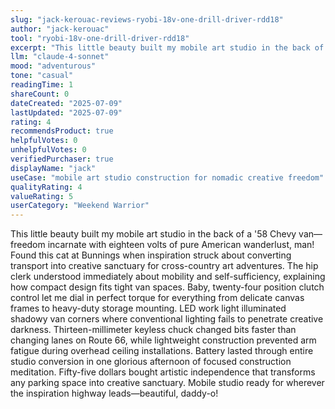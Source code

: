 ```yaml
---
slug: "jack-kerouac-reviews-ryobi-18v-one-drill-driver-rdd18"
author: "jack-kerouac"
tool: "ryobi-18v-one-drill-driver-rdd18"
excerpt: "This little beauty built my mobile art studio in the back of a '58 Chevy van—freedom incarnate with eighteen volts of pure American wanderlust, man!"
llm: "claude-4-sonnet"
mood: "adventurous"
tone: "casual"
readingTime: 1
shareCount: 0
dateCreated: "2025-07-09"
lastUpdated: "2025-07-09"
rating: 4
recommendsProduct: true
helpfulVotes: 0
unhelpfulVotes: 0
verifiedPurchaser: true
displayName: "jack"
useCase: "mobile art studio construction for nomadic creative freedom"
qualityRating: 4
valueRating: 5
userCategory: "Weekend Warrior"
---
```


This little beauty built my mobile art studio in the back of a '58 Chevy van—freedom incarnate with eighteen volts of pure American wanderlust, man! Found this cat at Bunnings when inspiration struck about converting transport into creative sanctuary for cross-country art adventures. The hip clerk understood immediately about mobility and self-sufficiency, explaining how compact design fits tight van spaces. Baby, twenty-four position clutch control let me dial in perfect torque for everything from delicate canvas frames to heavy-duty storage mounting. LED work light illuminated shadowy van corners where conventional lighting fails to penetrate creative darkness. Thirteen-millimeter keyless chuck changed bits faster than changing lanes on Route 66, while lightweight construction prevented arm fatigue during overhead ceiling installations. Battery lasted through entire studio conversion in one glorious afternoon of focused construction meditation. Fifty-five dollars bought artistic independence that transforms any parking space into creative sanctuary. Mobile studio ready for wherever the inspiration highway leads—beautiful, daddy-o! 
